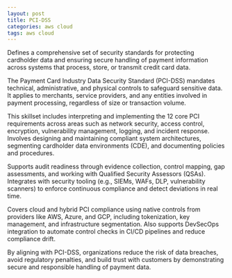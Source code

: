 ```yaml
---
layout: post
title: PCI-DSS
categories: aws cloud
tags: aws cloud
---
```


Defines a comprehensive set of security standards for protecting cardholder data and ensuring secure handling of payment information across systems that process, store, or transmit credit card data.

<!--more-->
The Payment Card Industry Data Security Standard (PCI-DSS) mandates technical, administrative, and physical controls to safeguard sensitive data. It applies to merchants, service providers, and any entities involved in payment processing, regardless of size or transaction volume.

This skillset includes interpreting and implementing the 12 core PCI requirements across areas such as network security, access control, encryption, vulnerability management, logging, and incident response. Involves designing and maintaining compliant system architectures, segmenting cardholder data environments (CDE), and documenting policies and procedures.

Supports audit readiness through evidence collection, control mapping, gap assessments, and working with Qualified Security Assessors (QSAs). Integrates with security tooling (e.g., SIEMs, WAFs, DLP, vulnerability scanners) to enforce continuous compliance and detect deviations in real time.

Covers cloud and hybrid PCI compliance using native controls from providers like AWS, Azure, and GCP, including tokenization, key management, and infrastructure segmentation. Also supports DevSecOps integration to automate control checks in CI/CD pipelines and reduce compliance drift.

By aligning with PCI-DSS, organizations reduce the risk of data breaches, avoid regulatory penalties, and build trust with customers by demonstrating secure and responsible handling of payment data.